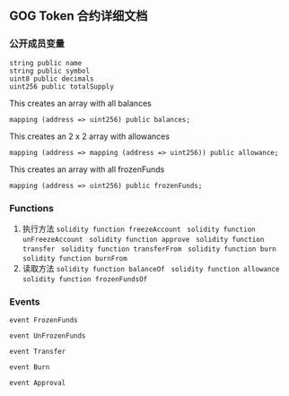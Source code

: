 ## GOG Token 合约详细文档 ##

### 公开成员变量 ###

````solidity
string public name
string public symbol
uint8 public decimals
uint256 public totalSupply
````

This creates an array with all balances
````solidity
mapping (address => uint256) public balances;
````

This creates an 2 x 2 array with allowances
````solidity
mapping (address => mapping (address => uint256)) public allowance;
````

This creates an array with all frozenFunds
````solidity
mapping (address => uint256) public frozenFunds;
````

### Functions ###
  1. 执行方法
    ````solidity
    function freezeAccount
    ````
    ````solidity
    function unFreezeAccount
    ````
    ````solidity
    function approve
    ````
    ````solidity
    function transfer
    ````
    ````solidity
    function transferFrom
    ````
    ````solidity
    function burn
    ````
    ````solidity
    function burnFrom
    ````
  2. 读取方法
    ````solidity
    function balanceOf
    ````
    ````solidity
    function allowance
    ````
    ````solidity
    function frozenFundsOf
    ````

### Events ###
  ````solidity
  event FrozenFunds
  ````
  ````solidity
  event UnFrozenFunds
  ````
  ````solidity
  event Transfer
  ````
  ````solidity
  event Burn
  ````
  ````solidity
  event Approval
  ````
